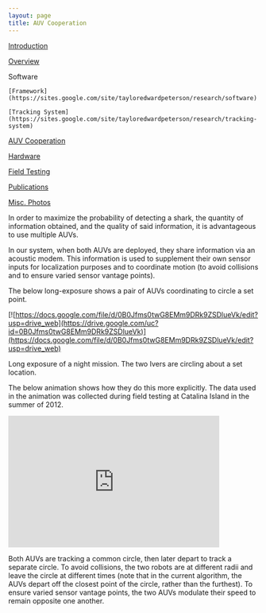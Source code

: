 ```yaml
---
layout: page
title: AUV Cooperation
---
```


[Introduction](https://sites.google.com/site/tayloredwardpeterson/research)

[Overview](https://sites.google.com/site/tayloredwardpeterson/research/overview)

Software 

    [Framework](https://sites.google.com/site/tayloredwardpeterson/research/software)  

    [Tracking System](https://sites.google.com/site/tayloredwardpeterson/research/tracking-system)  

   [AUV Cooperation](https://sites.google.com/site/tayloredwardpeterson/research/auv-cooperation)  

[Hardware](https://sites.google.com/site/tayloredwardpeterson/research/hardware)

[Field Testing](https://sites.google.com/site/tayloredwardpeterson/research/field-testing)

[Publications](https://sites.google.com/site/tayloredwardpeterson/research/publications)

[Misc. Photos](https://sites.google.com/site/tayloredwardpeterson/research/misc)

In order to maximize the probability of detecting a shark, the quantity of information obtained, and the quality of said information, it is advantageous to use multiple AUVs. 

In our system, when both AUVs are deployed, they share information via an acoustic modem. This information is used to supplement their own sensor inputs for localization purposes and to coordinate motion (to avoid collisions and to ensure varied sensor vantage points). 

The below long-exposure shows a pair of AUVs coordinating to circle a set point. 

[![https://docs.google.com/file/d/0B0Jfms0twG8EMm9DRk9ZSDlueVk/edit?usp=drive_web](https://drive.google.com/uc?id=0B0Jfms0twG8EMm9DRk9ZSDlueVk)](https://docs.google.com/file/d/0B0Jfms0twG8EMm9DRk9ZSDlueVk/edit?usp=drive_web)

Long exposure of a night mission. The two Ivers are circling about a set location. 

The below animation shows how they do this more explicitly. The data used in the animation was collected during field testing at Catalina Island in the summer of 2012. 

<iframe width="425" height="265" frameborder="0" allowfullscreen="true" src="https://docs.google.com/file/d/0B0Jfms0twG8ENFpxNi0tQkVOUEU/preview">
              </iframe>

Both AUVs are tracking a common circle, then later depart to track a separate circle. To avoid collisions, the two robots are at different radii and leave the circle at different times (note that in the current algorithm, the AUVs depart off the closest point of the circle, rather than the furthest). To ensure varied sensor vantage points, the two AUVs modulate their speed to remain opposite one another. 
